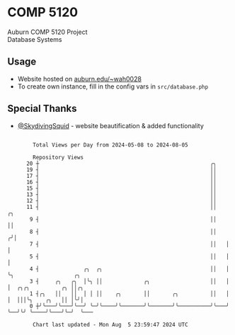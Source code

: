 # COMP 5120
Auburn COMP 5120 Project  
Database Systems

## Usage
- Website hosted on [auburn.edu/~wah0028](https://webhome.auburn.edu/~wah0028/)
- To create own instance, fill in the config vars in `src/database.php`

## Special Thanks
- [@SkydivingSquid](https://github.com/SkydivingSquid) - website beautification & added functionality

```

        Total Views per Day from 2024-05-08 to 2024-08-05

        Repository Views
      20 ┼                                                      ╭╮
      19 ┤                                                      ││
      17 ┤                                                      ││
      16 ┤                                                      ││
      15 ┤                                                      ││
      13 ┤                                                      ││
      12 ┤                                                      ││
      11 ┤                                                      ││    ╭╮
       9 ┤                                                      ││    ││
       8 ┤                                                      ││   ╭╯│
       7 ┤                                                      ││   │ │
       5 ┤                                                      ││   │ │
       4 ┤              ╭╮  ╭╮                                  ││   │ ╰╮                   ╭╮
       3 ┤     ╭╮   ╭╮  │╰╮ ││             ╭╮                   ││   │  │  ╭╮╭╮          ╭╮ ││╭╮
       1 ┤╭╮   ││   ││  │ │ ││    ╭╮       ││       ╭╮          ││   │  │  │││╰╮    ╭╮   ││ │╰╯│
       0 ┼╯╰───╯╰───╯╰──╯ ╰─╯╰────╯╰───────╯╰───────╯╰──────────╯╰───╯  ╰──╯╰╯ ╰────╯╰───╯╰─╯  ╰───

        Chart last updated - Mon Aug  5 23:59:47 2024 UTC
        
```
